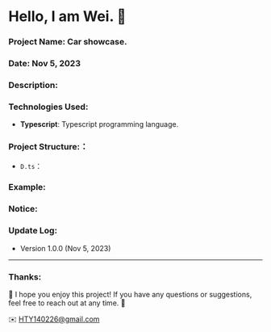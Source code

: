 Hello, I am Wei. 📌
======

### Project Name: Car showcase.

### Date:  Nov 5, 2023

### Description:

### Technologies Used:
- **Typescript**: Typescript programming language.  

### Project Structure:：
- `D.ts`：

### Example:


### Notice:


### Update Log:
- Version 1.0.0 (Nov 5, 2023)


***
### Thanks:

📌 I hope you enjoy this project! If you have any questions or suggestions, feel free to reach out at any time. 📌

✉️ HTY140226@gmail.com
